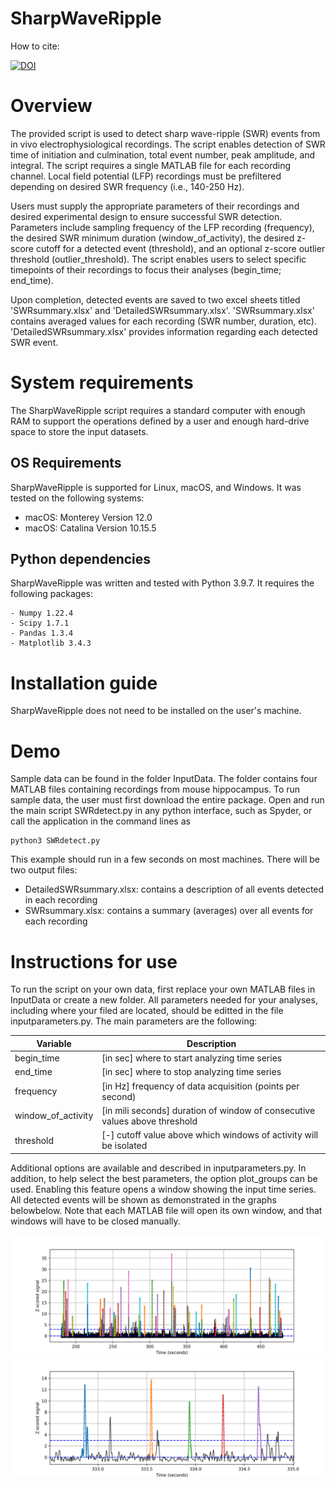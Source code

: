 # SharpWaveRipple

How to cite:

[![DOI](https://zenodo.org/badge/459619241.svg)](https://zenodo.org/badge/latestdoi/459619241)


# Overview
The provided script is used to detect sharp wave-ripple (SWR) events from in vivo electrophysiological recordings. The script enables detection of SWR time of initiation and culmination, total event number, peak amplitude, and integral. The script requires a single MATLAB file for each recording channel. Local field potential (LFP) recordings must be prefiltered depending on desired SWR frequency (i.e., 140-250 Hz). 

Users must supply the appropriate parameters of their recordings and desired experimental design to ensure successful SWR detection. Parameters include sampling frequency of the LFP recording (frequency), the desired SWR minimum duration (window_of_activity), the desired z-score cutoff for a detected event (threshold), and an optional z-score outlier threshold (outlier_threshold). The script enables users to select specific timepoints of their recordings to focus their analyses (begin_time; end_time). 

Upon completion, detected events are saved to two excel sheets titled 'SWRsummary.xlsx' and 'DetailedSWRsummary.xlsx'. 'SWRsummary.xlsx' contains averaged values for each recording (SWR number, duration, etc). 'DetailedSWRsummary.xlsx' provides information regarding each detected SWR event.

# System requirements

The SharpWaveRipple script requires a standard computer with enough RAM to support the operations defined by a user and enough hard-drive space to store the input datasets.

## OS Requirements
SharpWaveRipple is supported for Linux, macOS, and Windows. It was tested on the following systems:
- macOS: Monterey Version 12.0
- macOS: Catalina Version 10.15.5

## Python dependencies
SharpWaveRipple was written and tested with Python 3.9.7. It requires the following packages: 
```
- Numpy 1.22.4
- Scipy 1.7.1
- Pandas 1.3.4
- Matplotlib 3.4.3
```
# Installation guide
SharpWaveRipple does not need to be installed on the user's machine.

# Demo 

Sample data can be found in the folder InputData. The folder contains four MATLAB files containing recordings from mouse hippocampus. 
To run sample data, the user must first download the entire package. Open and run the main script SWRdetect.py in any python interface, such as Spyder, or call the application in the command lines as
```
python3 SWRdetect.py
```
This example should run in a few seconds on most machines. There will be two output files:
- DetailedSWRsummary.xlsx: contains a description of all events detected in each recording 
- SWRsummary.xlsx: contains a summary (averages) over all events for each recording

# Instructions for use

To run the script on your own data, first replace your own MATLAB files in InputData or create a new folder. All parameters needed for your analyses, including where your filed are located, should be editted in the file inputparameters.py. The main parameters are the following:

| Variable | Description |
| --- | ----------- |
| begin_time| [in sec] where to start analyzing time series |
| end_time | [in sec] where to stop analyzing time series |
| frequency | [in Hz] frequency of data acquisition (points per second) |
| window_of_activity| [in mili seconds] duration of window of consecutive values above threshold|
| threshold | [-] cutoff value above which windows of activity will be isolated |

Additional options are available and described in inputparameters.py. In addition, to help select the best parameters, the option plot_groups can be used. Enabling this feature opens a window showing the input time series. All detected events will be shown as demonstrated in the graphs belowbelow. Note that each MATLAB file will open its own window, and that windows will have to be closed manually.

![SWR](Fig1.png)
![SWR](Fig2.png)


